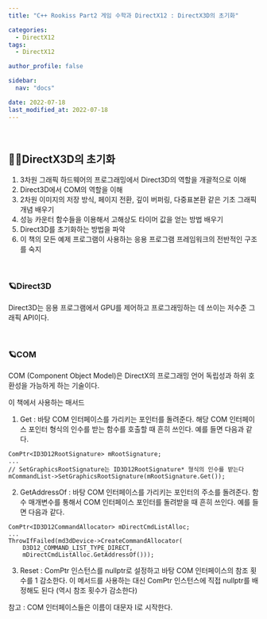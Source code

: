 ```yaml
---
title: "C++ Rookiss Part2 게임 수학과 DirectX12 : DirectX3D의 초기화"

categories:
  - DirectX12
tags:
  - DirectX12

author_profile: false

sidebar:
  nav: "docs"

date: 2022-07-18
last_modified_at: 2022-07-18
---
```


<br>


## 🙇‍♀️DirectX3D의 초기화

1. 3차원 그래픽 하드웨어의 프로그래밍에서 Direct3D의 역할을 개괄적으로 이해
2. Direct3D에서 COM의 역할을 이해
3. 2차원 이미지의 저장 방식, 페이지 전환, 깊이 버퍼링, 다중표본환 같은 기초 그래픽 개념 배우기
4. 성능 카운터 함수들을 이용해서 고해상도 타이머 값을 얻는 방법 배우기
5. Direct3D를 초기화하는 방법을 파악
6. 이 책의 모든 예제 프로그램이 사용하는 응용 프로그램 프레임워크의 전반적인 구조를 숙지

<br>


### 🪐Direct3D

Direct3D는 응용 프로그램에서 GPU를 제어하고 프로그래밍하는 데 쓰이는 저수준 그래픽 API이다.


<br>


### 🪐COM

COM (Component Object Model)은 DirectX의 프로그래밍 언어 독립성과 하위 호환성을 가능하게 하는 기술이다.

이 책에서 사용하는 매서드

1. Get : 바탕 COM 인터페이스를 가리키는 포인터를 돌려준다. 해당 COM 인터페이스 포인터 형식의 인수를 받는 함수를 호출할 때 흔히 쓰인다. 예를 들면 다음과 같다.

```
ComPtr<ID3D12RootSignature> mRootSignature;
...
// SetGraphicsRootSignature는 ID3D12RootSignature* 형식의 인수를 받는다
mCommandList->SetGraphicsRootSignature(mRootSignature.Get());
```

2. GetAddressOf : 바탕 COM 인터페이스를 가리키는 포인터의 주소를 돌려준다. 함수 매개변수를 통해서 COM 인터페이스 포인터를 돌려받을 때 흔히 쓰인다. 예를 들면 다음과 같다.

```
ComPtr<ID3D12CommandAllocator> mDirectCmdListAlloc;
...
ThrowIfFailed(md3dDevice->CreateCommandAllocator(
    D3D12_COMMAND_LIST_TYPE_DIRECT,
    mDirectCmdListAlloc.GetAddressOf()));
```

3. Reset : ComPtr 인스턴스를 nullptr로 설정하고 바탕 COM 인터페이스의 참조 횟수를 1 감소한다. 이 메서드를 사용하는 대신 ComPtr 인스턴스에 직접 nullptr를 배정해도 된다 (역시 참조 횟수가 감소한다)

참고 : COM 인터페이스들은 이름이 대문자 I로 시작한다.

